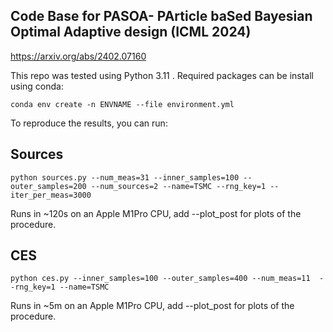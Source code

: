 ## Code Base for PASOA- PArticle baSed Bayesian Optimal Adaptive design (ICML 2024)

https://arxiv.org/abs/2402.07160

This repo was tested using Python 3.11 . Required packages can be install using conda:

```
conda env create -n ENVNAME --file environment.yml
```

To reproduce the results, you can run:

## Sources
```
python sources.py --num_meas=31 --inner_samples=100 --outer_samples=200 --num_sources=2 --name=TSMC --rng_key=1 --iter_per_meas=3000
```
Runs in ~120s on an Apple M1Pro CPU, add --plot_post for plots of the procedure.

## CES
```
python ces.py --inner_samples=100 --outer_samples=400 --num_meas=11  --rng_key=1 --name=TSMC
```
Runs in ~5m on an Apple M1Pro CPU, add --plot_post for plots of the procedure.
